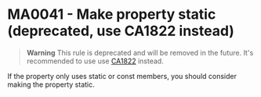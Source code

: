 # MA0041 - Make property static (deprecated, use CA1822 instead)

> **Warning**
> This rule is deprecated and will be removed in the future. It's recommended to use use [CA1822](https://learn.microsoft.com/en-us/dotnet/fundamentals/code-analysis/quality-rules/ca1822?WT.mc_id=DT-MVP-5003978) instead.

If the property only uses static or const members, you should consider making the property static.
